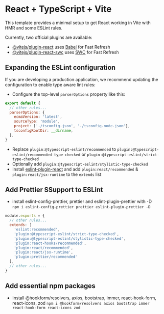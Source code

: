 # React + TypeScript + Vite

This template provides a minimal setup to get React working in Vite with HMR and some ESLint rules.

Currently, two official plugins are available:

- [@vitejs/plugin-react](https://github.com/vitejs/vite-plugin-react/blob/main/packages/plugin-react/README.md) uses [Babel](https://babeljs.io/) for Fast Refresh
- [@vitejs/plugin-react-swc](https://github.com/vitejs/vite-plugin-react-swc) uses [SWC](https://swc.rs/) for Fast Refresh

## Expanding the ESLint configuration

If you are developing a production application, we recommend updating the configuration to enable type aware lint rules:

- Configure the top-level `parserOptions` property like this:

```js
export default {
  // other rules...
  parserOptions: {
    ecmaVersion: 'latest',
    sourceType: 'module',
    project: ['./tsconfig.json', './tsconfig.node.json'],
    tsconfigRootDir: __dirname,
  },
}
```

- Replace `plugin:@typescript-eslint/recommended` to `plugin:@typescript-eslint/recommended-type-checked` or `plugin:@typescript-eslint/strict-type-checked`
- Optionally add `plugin:@typescript-eslint/stylistic-type-checked`
- Install [eslint-plugin-react](https://github.com/jsx-eslint/eslint-plugin-react) and add `plugin:react/recommended` & `plugin:react/jsx-runtime` to the `extends` list

## Add Prettier SSupport to ESLint

- install eslint-config-prettier, prettier and eslint-plugin-prettier with -D
 `npm i eslint-config-prettier prettier eslint-plugin-prettier -D`

```js
module.exports = {
  // other rules...
  extends: [
    'eslint:recommended',
    'plugin:@typescript-eslint/strict-type-checked',
    'plugin:@typescript-eslint/stylistic-type-checked',
    'plugin:react-hooks/recommended',
    'plugin:react/recommended',
    'plugin:react/jsx-runtime',
    'plugin:prettier/recommended'
  ],
  // other rules...
}
```
## Add essential npm packages

- Install @hookform/resolvers, axios, bootstrap, immer, react-hook-form, react-icons, zod
  `npm i @hookform/resolvers axios bootstrap immer react-hook-form react-icons zod`
